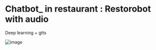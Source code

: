 # Chatbot_ in restaurant : Restorobot with audio 

Deep learning + gtts

![image](https://user-images.githubusercontent.com/104040980/198854105-88d6b648-a58a-4cc2-b235-d7b749195c75.png)
 
